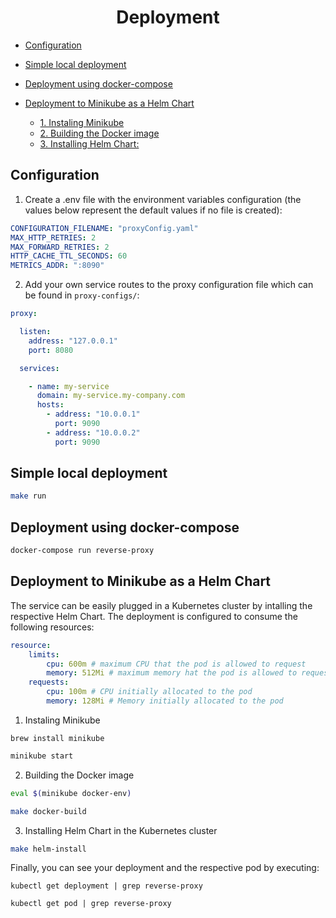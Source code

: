 <h1 align="center">Deployment</h4>

- [Configuration](#configuration)

- [Simple local deployment](#simple-local-deployment)

- [Deployment using docker-compose](#deployment-using-docker-compose)

- [Deployment to Minikube as a Helm Chart](#deployment-to-minikube-as-a-helm-chart)
  - [1. Instaling Minikube](#1-instaling-minikube)
  - [2. Building the Docker image](#2-building-the-docker-image)
  - [3. Installing Helm Chart:](#3-installing-helm-chart)
  
  

## Configuration

1. Create a .env file with the environment variables configuration (the values below represent the default values if no file is created):

```yaml
CONFIGURATION_FILENAME: "proxyConfig.yaml"
MAX_HTTP_RETRIES: 2
MAX_FORWARD_RETRIES: 2
HTTP_CACHE_TTL_SECONDS: 60
METRICS_ADDR: ":8090"
```

2. Add your own service routes to the proxy configuration file which can be found in ```proxy-configs/```:

```yaml
proxy:

  listen:
    address: "127.0.0.1"
    port: 8080

  services:

    - name: my-service
      domain: my-service.my-company.com
      hosts:
        - address: "10.0.0.1"
          port: 9090
        - address: "10.0.0.2"
          port: 9090
```




## Simple local deployment
```sh
make run
```



## Deployment using docker-compose
```sh
docker-compose run reverse-proxy
```



## Deployment to Minikube as a Helm Chart

The service can be easily plugged in a Kubernetes cluster by intalling the respective Helm Chart. The deployment is configured to consume the following resources:

```yaml
resource:
	limits:
		cpu: 600m # maximum CPU that the pod is allowed to request
		memory: 512Mi # maximum memory hat the pod is allowed to request
	requests:
		cpu: 100m # CPU initially allocated to the pod
		memory: 128Mi # Memory initially allocated to the pod
```

1. Instaling Minikube

```console
brew install minikube
```
```sh
minikube start
```

2. Building the Docker image

```sh
eval $(minikube docker-env)
```

```sh
make docker-build
```

3. Installing Helm Chart in the Kubernetes cluster

```sh
make helm-install
```

Finally, you can see your deployment  and the respective pod by executing:

```shell
kubectl get deployment | grep reverse-proxy
```

```shell
kubectl get pod | grep reverse-proxy
```

